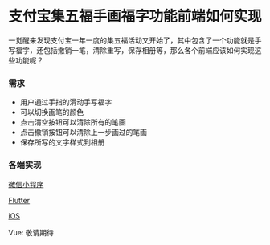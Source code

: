 # 支付宝集五福手画福字功能前端如何实现
一觉醒来发现支付宝一年一度的集五福活动又开始了，其中包含了一个功能就是手写福字，还包括撤销一笔，清除重写，保存相册等，那么各个前端应该如何实现这些功能呢？

### 需求

* 用户通过手指的滑动手写福字
* 可以切换画笔的颜色
* 点击清空按钮可以清除所有的笔画
* 点击撤销按钮可以清除上一步画过的笔画
* 保存所写的文字样式到相册

### 各端实现
[微信小程序](https://github.com/KeithLier/WriteBlessing/tree/main/mini)

[Flutter](https://github.com/KeithLier/WriteBlessing/tree/main/flutter)

[iOS](https://github.com/KeithLier/WriteBlessing/tree/main/iOS)

Vue: 敬请期待